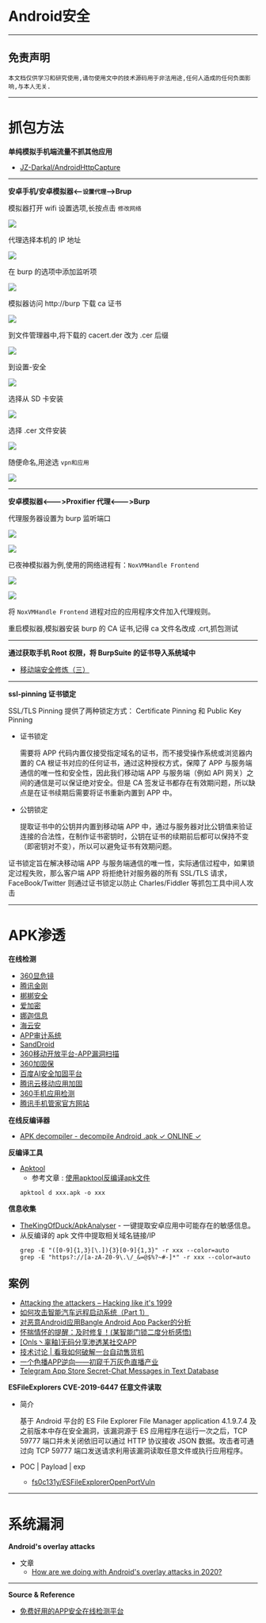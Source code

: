 # Android安全

---

## 免责声明

`本文档仅供学习和研究使用,请勿使用文中的技术源码用于非法用途,任何人造成的任何负面影响,与本人无关.`

---

# 抓包方法

**单纯模拟手机端流量不抓其他应用**
- [JZ-Darkal/AndroidHttpCapture](https://github.com/JZ-Darkal/AndroidHttpCapture)

---

**安卓手机/安卓模拟器<--`设置代理`-->Brup**

模拟器打开 wifi 设置选项,长按点击 `修改网络`

![](../../../../assets/img/安全/笔记/MobileSec/Android安全/7.png)

代理选择本机的 IP 地址

![](../../../../assets/img/安全/笔记/MobileSec/Android安全/8.png)

在 burp 的选项中添加监听项

![](../../../../assets/img/安全/笔记/MobileSec/Android安全/9.png)

模拟器访问 http://burp 下载 ca 证书

![](../../../../assets/img/安全/笔记/MobileSec/Android安全/10.png)

到文件管理器中,将下载的 cacert.der 改为 .cer 后缀

![](../../../../assets/img/安全/笔记/MobileSec/Android安全/11.png)

到设置-安全

![](../../../../assets/img/安全/笔记/MobileSec/Android安全/12.png)

选择从 SD 卡安装

![](../../../../assets/img/安全/笔记/MobileSec/Android安全/13.png)

选择 .cer 文件安装

![](../../../../assets/img/安全/笔记/MobileSec/Android安全/14.png)

随便命名,用途选 `vpn和应用`

![](../../../../assets/img/安全/笔记/MobileSec/Android安全/15.png)

---

**安卓模拟器<--->Proxifier 代理<--->Burp**

代理服务器设置为 burp 监听端口

![](../../../../assets/img/安全/笔记/MobileSec/Android安全/3.png)

![](../../../../assets/img/安全/笔记/MobileSec/Android安全/4.png)

已夜神模拟器为例,使用的网络进程有：`NoxVMHandle Frontend`

![](../../../../assets/img/安全/笔记/MobileSec/Android安全/5.png)

![](../../../../assets/img/安全/笔记/MobileSec/Android安全/6.png)

将 `NoxVMHandle Frontend` 进程对应的应用程序文件加入代理规则。

重启模拟器,模拟器安装 burp 的 CA 证书,记得 ca 文件名改成 .crt,抓包测试

---

**通过获取手机 Root 权限，将 BurpSuite 的证书导入系统域中**
- [移动端安全修炼（三）](https://moyu.life/post/yi-dong-duan-an-quan-xiu-lian-san/)

---

**ssl-pinning 证书锁定**

SSL/TLS Pinning 提供了两种锁定方式： Certificate Pinning 和 Public Key Pinning

- 证书锁定

    需要将 APP 代码内置仅接受指定域名的证书，而不接受操作系统或浏览器内置的 CA 根证书对应的任何证书，通过这种授权方式，保障了 APP 与服务端通信的唯一性和安全性，因此我们移动端 APP 与服务端（例如 API 网关）之间的通信是可以保证绝对安全。但是 CA 签发证书都存在有效期问题，所以缺点是在证书续期后需要将证书重新内置到 APP 中。

- 公钥锁定

    提取证书中的公钥并内置到移动端 APP 中，通过与服务器对比公钥值来验证连接的合法性，在制作证书密钥时，公钥在证书的续期前后都可以保持不变（即密钥对不变），所以可以避免证书有效期问题。

证书锁定旨在解决移动端 APP 与服务端通信的唯一性，实际通信过程中，如果锁定过程失败，那么客户端 APP 将拒绝针对服务器的所有 SSL/TLS 请求，FaceBook/Twitter 则通过证书锁定以防止 Charles/Fiddler 等抓包工具中间人攻击

---

# APK渗透

**在线检测**
- [360显危镜](http://appscan.360.cn/)
- [腾讯金刚](https://service.security.tencent.com/kingkong)
- [梆梆安全](https://dev.bangcle.com/)
- [爱加密](https://www.ijiami.cn/index)
- [娜迦信息](http://www.nagain.com/appscan/)
- [海云安](https://www.secidea.com/hyx/index.php/user/login.html)
- [APP审计系统](http://01hackcode.com/)
- [SandDroid](http://sanddroid.xjtu.edu.cn/)
- [360移动开放平台-APP漏洞扫描](http://dev.360.cn/html/vulscan/scanning.html)
- [360加固保](https://jiagu.360.cn/#/global/index)
- [百度AI安全加固平台](https://apkprotect.baidu.com/)
- [腾讯云移动应用加固](https://cloud.tencent.com/product/ms)
- [360手机应用检测](http://scan.shouji.360.cn/index.html)
- [腾讯手机管家官方网站](https://m.qq.com/security_lab/scans_online.jsp)

**在线反编译器**
- [APK decompiler - decompile Android .apk ✓ ONLINE ✓](http://www.javadecompilers.com/apk)

**反编译工具**
- [Apktool](https://ibotpeaches.github.io/Apktool/)
    - 参考文章 : [使用apktool反编译apk文件](https://blog.csdn.net/ruancoder/article/details/51924179)
    ```
    apktool d xxx.apk -o xxx
    ```

**信息收集**
- [TheKingOfDuck/ApkAnalyser](https://github.com/TheKingOfDuck/ApkAnalyser) - 一键提取安卓应用中可能存在的敏感信息。
- 从反编译的 apk 文件中提取相关域名链接/IP
    ```
    grep -E "([0-9]{1,3}[\.]){3}[0-9]{1,3}" -r xxx --color=auto
    grep -E "https?://[a-zA-Z0-9\.\/_&=@$%?~#-]*" -r xxx --color=auto
    ```

## 案例
- [Attacking the attackers – Hacking like it's 1999](https://asaf.me/2018/07/23/attacking-the-attackers/)
- [如何攻击智能汽车远程启动系统（Part 1）](https://www.anquanke.com/post/id/153373)
- [对恶意Android应用Bangle Android App Packer的分析](http://www.freebuf.com/vuls/178919.html)
- [怀揣情怀的提醒：及时修复！(某智能门锁二度分析感悟)](https://paper.seebug.org/343/)
- [[Onls丶辜釉]无码分享渗透某社交APP](https://bbs.ichunqiu.com/thread-27421-1-22.html)
- [技术讨论 | 看我如何破解一台自动售货机 ](https://www.freebuf.com/articles/terminal/186804.html)
- [一个色播APP逆向——初窥千万灰色直播产业](https://evilpan.com/2019/01/05/reverse-live-porn-app/)
- [Telegram App Store Secret-Chat Messages in Text Database](https://blog.zimperium.com/telegram-hack/)

**ESFileExplorers CVE-2019-6447 任意文件读取**
- 简介

    基于 Android 平台的 ES File Explorer File Manager application 4.1.9.7.4 及之前版本中存在安全漏洞，该漏洞源于 ES 应用程序在运行一次之后，TCP 59777 端口并未关闭依旧可以通过 HTTP 协议接收 JSON 数据。攻击者可通过向 TCP 59777 端口发送请求利用该漏洞读取任意文件或执行应用程序。

- POC | Payload | exp
    - [fs0c131y/ESFileExplorerOpenPortVuln](https://github.com/fs0c131y/ESFileExplorerOpenPortVuln)

---

# 系统漏洞

**Android's overlay attacks**
- 文章
    - [How are we doing with Android's overlay attacks in 2020?](https://labs.f-secure.com/blog/how-are-we-doing-with-androids-overlay-attacks-in-2020/)

---

**Source & Reference**
- [免费好用的APP安全在线检测平台](https://mp.weixin.qq.com/s/fs89OeeVWxURRNiIBv4JYg)
